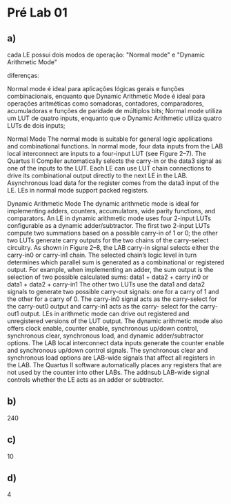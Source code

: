 # Pré Lab 01

## a)

cada LE possui dois modos de operação: "Normal mode" e "Dynamic Arithmetic Mode"

diferenças:

Normal mode é ideal para aplicações lógicas gerais e funções combinacionais, enquanto que Dynamic Arithmetic Mode é ideal para operações aritméticas como somadoras, contadores, comparadores, acumuladoras e funções de paridade de múltiplos bits;
Normal mode utiliza um LUT de quatro inputs, enquanto que o Dynamic Arithmetic utiliza quatro LUTs de dois inputs;

Normal Mode
The normal mode is suitable for general logic applications and combinational
functions. In normal mode, four data inputs from the LAB local interconnect are
inputs to a four-input LUT (see Figure 2–7). The Quartus II Compiler automatically
selects the carry-in or the data3 signal as one of the inputs to the LUT. Each LE can use
LUT chain connections to drive its combinational output directly to the next LE in the
LAB. Asynchronous load data for the register comes from the data3 input of the LE.
LEs in normal mode support packed registers.

Dynamic Arithmetic Mode
The dynamic arithmetic mode is ideal for implementing adders, counters,
accumulators, wide parity functions, and comparators. An LE in dynamic arithmetic
mode uses four 2-input LUTs configurable as a dynamic adder/subtractor. The first
two 2-input LUTs compute two summations based on a possible carry-in of 1 or 0; the
other two LUTs generate carry outputs for the two chains of the carry-select circuitry.
As shown in Figure 2–8, the LAB carry-in signal selects either the carry-in0 or
carry-in1 chain. The selected chain’s logic level in turn determines which parallel sum
is generated as a combinational or registered output. For example, when
implementing an adder, the sum output is the selection of two possible calculated
sums:
data1 + data2 + carry in0
or
data1 + data2 + carry-in1
The other two LUTs use the data1 and data2 signals to generate two possible carry-out
signals: one for a carry of 1 and the other for a carry of 0. The carry-in0 signal acts
as the carry-select for the carry-out0 output and carry-in1 acts as the carry-
select for the carry-out1 output. LEs in arithmetic mode can drive out registered
and unregistered versions of the LUT output.
The dynamic arithmetic mode also offers clock enable, counter enable, synchronous
up/down control, synchronous clear, synchronous load, and dynamic
adder/subtractor options. The LAB local interconnect data inputs generate the
counter enable and synchronous up/down control signals. The synchronous clear
and synchronous load options are LAB-wide signals that affect all registers in the
LAB. The Quartus II software automatically places any registers that are not used by
the counter into other LABs. The addnsub LAB-wide signal controls whether the LE
acts as an adder or subtractor.

## b)

240

## c)

10

## d)

4
